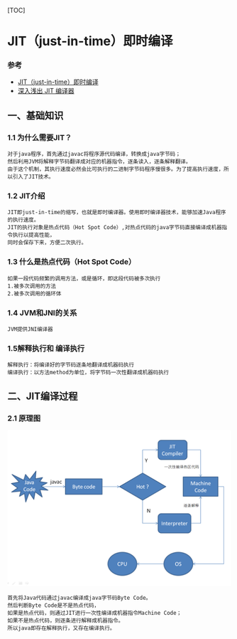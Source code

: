 [TOC]

# JIT（just-in-time）即时编译

### 参考

* [JIT（just-in-time）即时编译](https://blog.csdn.net/c1481118216/article/details/76592289)
* [深入浅出 JIT 编译器](https://www.ibm.com/developerworks/cn/java/j-lo-just-in-time/index.html)

## 一、基础知识

### 1.1 为什么需要JIT？

```text
对于java程序，首先通过javac将程序源代码编译，转换成java字节码；
然后利用JVM将解释字节码翻译成对应的机器指令，逐条读入，逐条解释翻译。
由于这个机制，其执行速度必然会比可执行的二进制字节码程序慢很多。为了提高执行速度，所以引入了JIT技术。			
```

### 1.2 JIT介绍

```text
JIT即just-in-time的缩写，也就是即时编译器。使用即时编译器技术，能够加速Java程序的执行速度。
JIT的执行对象是热点代码（Hot Spot Code）,对热点代码的java字节码直接编译成机器指令执行以提高性能，
同时会保存下来，方便二次执行。
```

### 1.3 什么是热点代码（Hot Spot Code）

```text
如果一段代码频繁的调用方法，或是循环，即这段代码被多次执行
1.被多次调用的方法
2.被多次调用的循环体
```

### 1.4 JVM和JNI的关系

```text
JVM提供JNI编译器
```

### 1.5解释执行和 编译执行

```text
解释执行：将编译好的字节码逐条地翻译成机器码执行
编译执行：以方法method为单位，将字节码一次性翻译成机器码执行
```

## 二、JIT编译过程

### 2.1 原理图

![](https://github.com/nullWolf007/images/raw/master/Java/Java36/jit_001.png)

```text
首先将Java代码通过javac编译成java字节码Byte Code。
然后判断Byte Code是不是热点代码，
如果是热点代码，则通过JIT进行一次性编译成机器指令Machine Code；
如果不是热点代码，则逐条进行解释成机器指令。
所以java即存在解释执行，又存在编译执行。
```

